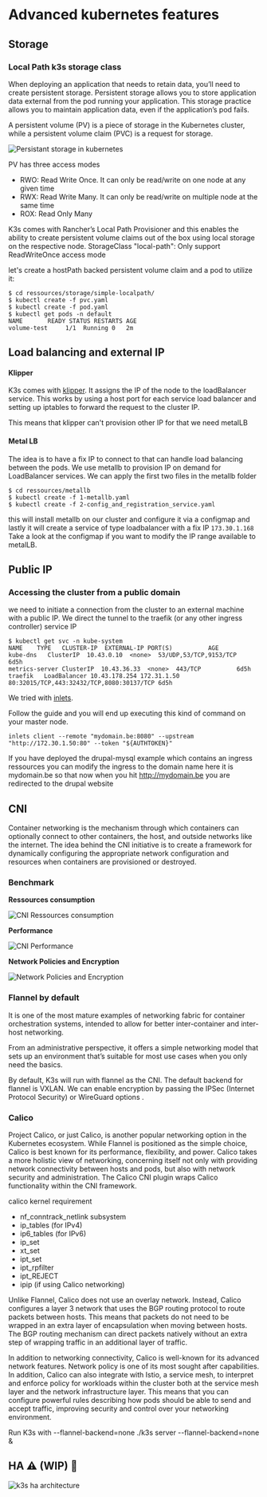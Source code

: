 # Advanced kubernetes features

## Storage

### Local Path k3s storage class

When deploying an application that needs to retain data, you’ll need to create persistent storage. Persistent storage allows you to store application data external from the pod running your application. This storage practice allows you to maintain application data, even if the application’s pod fails.

A persistent volume (PV) is a piece of storage in the Kubernetes cluster, while a persistent volume claim (PVC) is a request for storage.

![Persistant storage in kubernetes](persistentstorage.png)

PV has three access modes

- RWO: Read Write Once. It can only be read/write on one node at any given time
- RWX: Read Write Many. It can only be read/write on multiple node at the same time
- ROX: Read Only Many

K3s comes with Rancher’s Local Path Provisioner and this enables the ability to create persistent volume claims out of the box using local storage on the respective node.
StorageClass "local-path": Only support ReadWriteOnce access mode

let's create a hostPath backed persistent volume claim and a pod to utilize it:

```
$ cd ressources/storage/simple-localpath/
$ kubectl create -f pvc.yaml
$ kubectl create -f pod.yaml
$ kubectl get pods -n default
NAME       READY STATUS RESTARTS AGE
volume-test     1/1  Running 0   2m

```

## Load balancing and external IP

#### Klipper

K3s comes with [klipper](https://github.com/rancher/klipper-lb). It assigns the IP of the node to the loadBalancer service. This works by using a host port for each service load balancer and setting up iptables to forward the request to the cluster IP.

This means that klipper can't provision other IP for that we need metalLB

#### Metal LB

The idea is to have a fix IP to connect to that can handle load balancing between the pods. We use metallb to provision IP on demand for LoadBalancer services.
We can apply the first two files in the metallb folder

```
$ cd ressources/metallb
$ kubectl create -f 1-metallb.yaml
$ kubectl create -f 2-config_and_registration_service.yaml
```

this will install metallb on our cluster and configure it via a configmap
and lastly it will create a service of type loadbalancer with a fix IP `173.30.1.168`
Take a look at the configmap if you want to modify the IP range available to metalLB.

## Public IP

### Accessing the cluster from a public domain

we need to initiate a connection from the cluster to an external machine with a public IP. We direct the tunnel to the traefik (or any other ingress controller) service IP

```
$ kubectl get svc -n kube-system
NAME    TYPE   CLUSTER-IP  EXTERNAL-IP PORT(S)          AGE
kube-dns   ClusterIP  10.43.0.10  <none>  53/UDP,53/TCP,9153/TCP      6d5h
metrics-server ClusterIP  10.43.36.33  <none>  443/TCP          6d5h
traefik   LoadBalancer 10.43.178.254 172.31.1.50 80:32015/TCP,443:32432/TCP,8080:30137/TCP 6d5h
```

We tried with [inlets](https://github.com/inlets/inlets).

Follow the guide and you will end up executing this kind of command on your master node.

```
inlets client --remote "mydomain.be:8080" --upstream "http://172.30.1.50:80" --token "${AUTHTOKEN}"
```

If you have deployed the drupal-mysql example which contains an ingress ressources you can modify the ingress to the domain name here it is mydomain.be so that now when you hit http://mydomain.be you are redirected to the drupal website

## CNI

Container networking is the mechanism through which containers can optionally connect to other containers, the host, and outside networks like the internet.
The idea behind the CNI initiative is to create a framework for dynamically configuring the appropriate network configuration and resources when containers are provisioned or destroyed.

### Benchmark

**Ressources consumption**

![CNI Ressources consumption](ressource_consumption.png)

**Performance**

![CNI Performance](cniperf.png)

**Network Policies and Encryption**

![Network Policies and Encryption](networkpolicies_encryption.png)

### Flannel by default

It is one of the most mature examples of networking fabric for container orchestration systems, intended to allow for better inter-container and inter-host networking.

From an administrative perspective, it offers a simple networking model that sets up an environment that’s suitable for most use cases when you only need the basics.

By default, K3s will run with flannel as the CNI.
The default backend for flannel is VXLAN. We can enable encryption by passing the IPSec (Internet Protocol Security) or WireGuard options .

### Calico

Project Calico, or just Calico, is another popular networking option in the Kubernetes ecosystem. While Flannel is positioned as the simple choice, Calico is best known for its performance, flexibility, and power. Calico takes a more holistic view of networking, concerning itself not only with providing network connectivity between hosts and pods, but also with network security and administration. The Calico CNI plugin wraps Calico functionality within the CNI framework.

calico kernel requirement

- nf_conntrack_netlink subsystem
- ip_tables (for IPv4)
- ip6_tables (for IPv6)
- ip_set
- xt_set
- ipt_set
- ipt_rpfilter
- ipt_REJECT
- ipip (if using Calico networking)

Unlike Flannel, Calico does not use an overlay network. Instead, Calico configures a layer 3 network that uses the BGP routing protocol to route packets between hosts. This means that packets do not need to be wrapped in an extra layer of encapsulation when moving between hosts. The BGP routing mechanism can direct packets natively without an extra step of wrapping traffic in an additional layer of traffic.

In addition to networking connectivity, Calico is well-known for its advanced network features. Network policy is one of its most sought after capabilities. In addition, Calico can also integrate with Istio, a service mesh, to interpret and enforce policy for workloads within the cluster both at the service mesh layer and the network infrastructure layer. This means that you can configure powerful rules describing how pods should be able to send and accept traffic, improving security and control over your networking environment.

Run K3s with --flannel-backend=none
./k3s server --flannel-backend=none &

## HA :warning: (WIP) :construction_worker:

![k3s ha architecture](ressources/ha/k3s-ha-architecture.svg)
